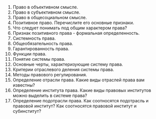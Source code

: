 
1. Право в объективном смысле.
2. Право в субъективном смысле.
3. Право в общесоциальном смысле.
4. Позитивное право. Перечислите его основные признаки.
5. Что следует понимать под общим характером права?
6. Признак позитивного права - формальная определенность.
7. Системность права.
8. Общеобязательность права.
9. Гарантированность права.
10. Функции права.
11. Понятие системы права.
12. Основные черты, характеризующие систему права.
13. Критерии отраслевого деления системы права.
14. Методы правового регулирования.
15. Определение отрасли права. Какие виды отраслей права вам известны?
16. Определение института права. Какие виды правовых институтов можно выделить в системе права?
17. Определение подотрасли права. Как соотносятся подотрасль и правовой институт? Как соотносятся правовой институт и субинститут?
